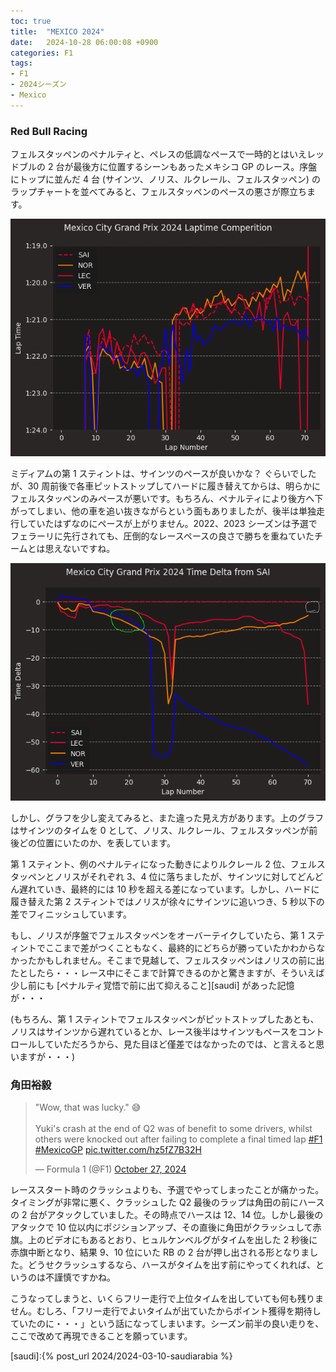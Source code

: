 ```yaml
---
toc: true
title:  "MEXICO 2024"
date:   2024-10-28 06:00:08 +0900
categories: F1
tags:
- F1
- 2024シーズン
- Mexico
---
```

### Red Bull Racing
フェルスタッペンのペナルティと、ペレスの低調なペースで一時的とはいえレッドブルの 2 台が最後方に位置するシーンもあったメキシコ GP のレース。序盤にトップに並んだ 4 台 (サインツ、ノリス、ルクレール、フェルスタッペン) のラップチャートを並べてみると、フェルスタッペンのペースの悪さが際立ちます。

![chart][img1]

ミディアムの第 1 スティントは、サインツのペースが良いかな？ ぐらいでしたが、30 周前後で各車ピットストップしてハードに履き替えてからは、明らかにフェルスタッペンのみペースが悪いです。もちろん、ペナルティにより後方へ下がってしまい、他の車を追い抜きながらという面もありましたが、後半は単独走行していたはずなのにペースが上がりません。2022、2023 シーズンは予選でフェラーリに先行されても、圧倒的なレースペースの良さで勝ちを重ねていたチームとは思えないですね。

![chart][img2]

しかし、グラフを少し変えてみると、また違った見え方があります。上のグラフはサインツのタイムを 0 として、ノリス、ルクレール、フェルスタッペンが前後どの位置にいたのか、を表しています。

第 1 スティント、例のペナルティになった動きによりルクレール 2 位、フェルスタッペンとノリスがそれぞれ 3、4 位に落ちましたが、サインツに対してどんどん遅れていき、最終的には 10 秒を超える差になっています。しかし、ハードに履き替えた第 2 スティントではノリスが徐々にサインツに追いつき、5 秒以下の差でフィニッシュしています。

もし、ノリスが序盤でフェルスタッペンをオーバーテイクしていたら、第 1 スティントでここまで差がつくこともなく、最終的にどちらが勝っていたかわからなかったかもしれません。そこまで見越して、フェルスタッペンはノリスの前に出たとしたら・・・レース中にそこまで計算できるのかと驚きますが、そういえば少し前にも [ペナルティ覚悟で前に出て抑えること][saudi] があった記憶が・・・

(もちろん、第 1 スティントでフェルスタッペンがピットストップしたあとも、ノリスはサインツから遅れているとか、レース後半はサインツもペースをコントロールしていただろうから、見た目ほど僅差ではなかったのでは、と言えると思いますが・・・)

### 角田裕毅
<blockquote class="twitter-tweet"><p lang="en" dir="ltr">&quot;Wow, that was lucky.&quot; 😅<br><br>Yuki&#39;s crash at the end of Q2 was of benefit to some drivers, whilst others were knocked out after failing to complete a final timed lap <a href="https://twitter.com/hashtag/F1?src=hash&amp;ref_src=twsrc%5Etfw">#F1</a> <a href="https://twitter.com/hashtag/MexicoGP?src=hash&amp;ref_src=twsrc%5Etfw">#MexicoGP</a> <a href="https://t.co/hz5fZ7B32H">pic.twitter.com/hz5fZ7B32H</a></p>&mdash; Formula 1 (@F1) <a href="https://twitter.com/F1/status/1850518056654799143?ref_src=twsrc%5Etfw">October 27, 2024</a></blockquote> <script async src="https://platform.twitter.com/widgets.js" charset="utf-8"></script>

レーススタート時のクラッシュよりも、予選でやってしまったことが痛かった。タイミングが非常に悪く、クラッシュした Q2 最後のラップは角田の前にハースの 2 台がアタックしていました。その時点でハースは 12、14 位。しかし最後のアタックで 10 位以内にポジションアップ、その直後に角田がクラッシュして赤旗。上のビデオにもあるとおり、ヒュルケンベルグがタイムを出した 2 秒後に赤旗中断となり、結果 9、10 位にいた RB の 2 台が押し出される形となりました。どうせクラッシュするなら、ハースがタイムを出す前にやってくれれば、というのは不謹慎ですかね。

こうなってしまうと、いくらフリー走行で上位タイムを出していても何も残りません。むしろ、「フリー走行でよいタイムが出ていたからポイント獲得を期待していたのに・・・」という話になってしまいます。シーズン前半の良い走りを、ここで改めて再現できることを願っています。


[saudi]:{% post_url 2024/2024-03-10-saudiarabia %}

[img1]:/assets/images/2024/10/ss-20241028-01.png
[img2]:/assets/images/2024/10/ss-20241028-02.png

